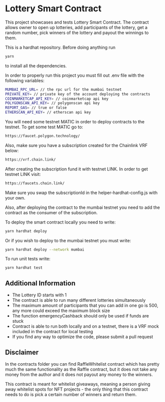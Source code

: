 # Lottery Smart Contract

This project showcases and tests Lottery Smart Contract.
The contract allows owner to open up lotteries, add participants of the lottery, get a random number, pick winners of the lottery and payout the winnings to them.

This is a hardhat repository. Before doing anything run

```bash
yarn
```

to install all the dependencies.

In order to properly run this project you must fill out .env file with the following variables:

```bash
MUMBAI_RPC_URL= // the rpc url for the mumbai testnet
PRIVATE_KEY= // private key of the account deploying the contracts
COINMARKETCAP_API_KEY= // coinmarketcap api key
POLYGONSCAN_API_KEY= // polygonscan api key
REPORT_GAS= // true or false
ETHERSCAN_API_KEY= // etherscan api key
```

You will need some testnet MATIC in order to deploy contracts to the testnet. To get some test MATIC go to:

```bash
https://faucet.polygon.technology/
```

Also, make sure you have a subscription created for the Chainlink VRF below:

```bash
https://vrf.chain.link/
```

After creating the subscription fund it with testnet LINK. In order to get testnet LINK visit:

```bash
https://faucets.chain.link/
```

Make sure you swap the subscriptionId in the helper-hardhat-config.js with your own.

Also, after deploying the contract to the mumbai testnet you need to add the contract as the consumer of the subscription.

To deploy the smart contract locally you need to write:

```bash
yarn hardhat deploy
```

Or if you wish to deploy to the mumbai testnet you must write:

```bash
yarn hardhat deploy --network mumbai
```

To run unit tests write:

```bash
yarn hardhat test
```

## Additional Information

- The Lottery ID starts with 1
- The contract is able to run many different lotteries simultaneously
- The maximum amount of participants that you can add in one go is 500, any more could exceed the maximum block size
- The function emergencyCashback should only be used if funds are stuck
- Contract is able to run both locally and on a testnet, there is a VRF mock included in the contract for local testing
- If you find any way to optimize the code, please submit a pull request

## Disclaimer

In the contracts folder you can find RaffleWhitelist contract which has pretty much the same functionality as the Raffle contract, but it does not take any money from the author and it does not payout any money to the winners.

This contract is meant for whitelist giveaways, meaning a person giving away whitelist spots for NFT projects - the only thing that this contract needs to do is pick a certain number of winners and return them.
